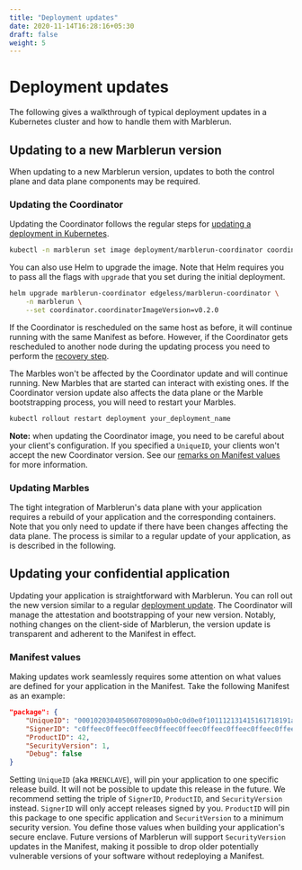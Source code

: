 ```yaml
---
title: "Deployment updates"
date: 2020-11-14T16:28:16+05:30
draft: false
weight: 5
---
```


# Deployment updates

The following gives a walkthrough of typical deployment updates in a Kubernetes cluster and how to handle them with Marblerun.

## Updating to a new Marblerun version

When updating to a new Marblerun version, updates to both the control plane and data plane components may be required.

### Updating the Coordinator

Updating the Coordinator follows the regular steps for [updating a deployment in Kubernetes](https://kubernetes.io/docs/concepts/workloads/controllers/deployment/#updating-a-deployment).

```bash
kubectl -n marblerun set image deployment/marblerun-coordinator coordinator=ghcr.io/edgelesssys/coordinator:v0.2.0 --record
```

You can also use Helm to upgrade the image. Note that Helm requires you to pass all the flags with `upgrade` that you set during the initial deployment.

```bash
helm upgrade marblerun-coordinator edgeless/marblerun-coordinator \
    -n marblerun \
    --set coordinator.coordinatorImageVersion=v0.2.0
```

If the Coordinator is rescheduled on the same host as before, it will continue running with the same Manifest as before.
However, if the Coordinator gets rescheduled to another node during the updating process you need to perform the [recovery step](recovery.md).

The Marbles won't be affected by the Coordinator update and will continue running.
New Marbles that are started can interact with existing ones.
If the Coordinator version update also affects the data plane or the Marble bootstrapping process, you will need to restart your Marbles.

```bash
kubectl rollout restart deployment your_deployment_name
```

**Note:** when updating the Coordinator image, you need to be careful about your client's configuration.
If you specified a `UniqueID`, your clients won't accept the new Coordinator version.
See our [remarks on Manifest values](#manifest-values) for more information.

### Updating Marbles

The tight integration of Marblerun's data plane with your application requires a rebuild of your application and the corresponding containers.
Note that you only need to update if there have been changes affecting the data plane.
The process is similar to a regular update of your application, as is described in the following.

## Updating your confidential application

Updating your application is straightforward with Marblerun.
You can roll out the new version similar to a regular [deployment update]((https://kubernetes.io/docs/concepts/workloads/controllers/deployment/#updating-a-deployment)).
The Coordinator will manage the attestation and bootstrapping of your new version.
Notably, nothing changes on the client-side of Marblerun, the version update is transparent and adherent to the Manifest in effect.

### Manifest values

Making updates work seamlessly requires some attention on what values are defined for your application in the Manifest.
Take the following Manifest as an example:

```json
"package": {
    "UniqueID": "000102030405060708090a0b0c0d0e0f101112131415161718191a1b1c1d1e1f",
    "SignerID": "c0ffeec0ffeec0ffeec0ffeec0ffeec0ffeec0ffeec0ffeec0ffeec0ffeec0ffee",
    "ProductID": 42,
    "SecurityVersion": 1,
    "Debug": false
}
```

Setting `UniqueID` (aka `MRENCLAVE`), will pin your application to one specific release build.
It will not be possible to update this release in the future.
We recommend setting the triple of `SignerID`, `ProductID`, and `SecurityVersion` instead.
`SignerID` will only accept releases signed by you.
`ProductID` will pin this package to one specific application and `SecuritVersion` to a minimum security version.
You define those values when building your application's secure enclave.
Future versions of Marblerun will support `SecurityVersion` updates in the Manifest, making it possible to drop older potentially vulnerable versions of your software without redeploying a Manifest.